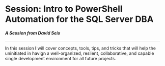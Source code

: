 # Session: Intro to PowerShell Automation for the SQL Server DBA 

#### <i>A Session from David Seis</i>

<p style="border-bottom: 1px solid lightgrey;"></p>

In this session I will cover concepts, tools, tips, and tricks that will help the uninitiated in havign a well-organized, reslient, collaborative, and capable single development environment for all future projects.

<dl>